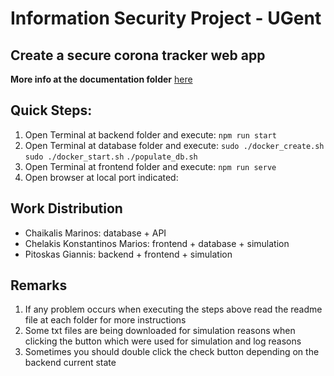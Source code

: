 # Information Security Project - UGent 
## Create a secure corona tracker web app
**More info at the documentation folder** [here](documentation/README.md)


## Quick Steps:
1. Open Terminal at backend folder and execute: 
`npm run start`
2. Open Terminal at database folder and execute:
`sudo ./docker_create.sh`
`sudo ./docker_start.sh`
`./populate_db.sh` 
3. Open Terminal at frontend folder and execute: 
`npm run serve`
4. Open browser at local port indicated:

## Work Distribution
- Chaikalis Marinos: database + API
- Chelakis Konstantinos Marios: frontend + database + simulation 
- Pitoskas Giannis: backend + frontend + simulation

## Remarks
1. If any problem occurs when executing the steps above read the readme file at each folder for more instructions
2. Some txt files are being downloaded for simulation reasons when clicking the button which were used for simulation and log reasons
3. Sometimes you should double click the check button depending on the backend current state

